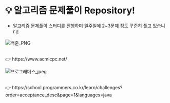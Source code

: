 # 💡 알고리즘 문제풀이 Repository!

* 알고리즘 문제풀이 스터디를 진행하며 일주일에 2~3문제 정도 꾸준히 풀고 있습니다!


![백준_PNG](https://user-images.githubusercontent.com/115389344/220794393-17d3fc8f-013a-4e14-a883-a85b7f13e4f7.png)

<br> 
👉 https://www.acmicpc.net/<br>

![프로그래머스_jpeg](https://user-images.githubusercontent.com/115389344/220794417-3f41e0c1-40e4-480d-a9c5-fc2d14016f4d.jpeg)

<br>
👉 https://school.programmers.co.kr/learn/challenges?order=acceptance_desc&page=1&languages=java
